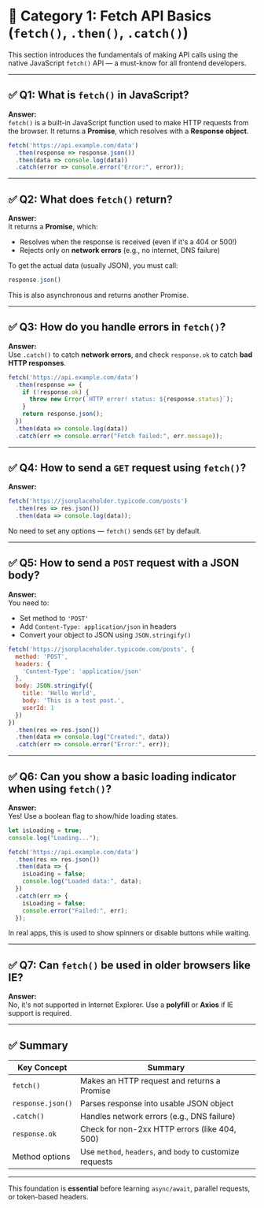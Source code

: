 
# 📘 Category 1: Fetch API Basics (`fetch()`, `.then()`, `.catch()`)

This section introduces the fundamentals of making API calls using the native JavaScript `fetch()` API — a must-know for all frontend developers.

---

## ✅ Q1: What is `fetch()` in JavaScript?

**Answer:**  
`fetch()` is a built-in JavaScript function used to make HTTP requests from the browser. It returns a **Promise**, which resolves with a **Response object**.

```js
fetch('https://api.example.com/data')
  .then(response => response.json())
  .then(data => console.log(data))
  .catch(error => console.error("Error:", error));
```

---

## ✅ Q2: What does `fetch()` return?

**Answer:**  
It returns a **Promise**, which:
- Resolves when the response is received (even if it's a 404 or 500!)
- Rejects only on **network errors** (e.g., no internet, DNS failure)

To get the actual data (usually JSON), you must call:
```js
response.json()
```

This is also asynchronous and returns another Promise.

---

## ✅ Q3: How do you handle errors in `fetch()`?

**Answer:**  
Use `.catch()` to catch **network errors**, and check `response.ok` to catch **bad HTTP responses**.

```js
fetch('https://api.example.com/data')
  .then(response => {
    if (!response.ok) {
      throw new Error(`HTTP error! status: ${response.status}`);
    }
    return response.json();
  })
  .then(data => console.log(data))
  .catch(err => console.error("Fetch failed:", err.message));
```

---

## ✅ Q4: How to send a `GET` request using `fetch()`?

**Answer:**  
```js
fetch('https://jsonplaceholder.typicode.com/posts')
  .then(res => res.json())
  .then(data => console.log(data));
```

No need to set any options — `fetch()` sends `GET` by default.

---

## ✅ Q5: How to send a `POST` request with a JSON body?

**Answer:**  
You need to:
- Set method to `'POST'`
- Add `Content-Type: application/json` in headers
- Convert your object to JSON using `JSON.stringify()`

```js
fetch('https://jsonplaceholder.typicode.com/posts', {
  method: 'POST',
  headers: {
    'Content-Type': 'application/json'
  },
  body: JSON.stringify({
    title: 'Hello World',
    body: 'This is a test post.',
    userId: 1
  })
})
  .then(res => res.json())
  .then(data => console.log("Created:", data))
  .catch(err => console.error("Error:", err));
```

---

## ✅ Q6: Can you show a basic loading indicator when using `fetch()`?

**Answer:**  
Yes! Use a boolean flag to show/hide loading states.

```js
let isLoading = true;
console.log("Loading...");

fetch('https://api.example.com/data')
  .then(res => res.json())
  .then(data => {
    isLoading = false;
    console.log("Loaded data:", data);
  })
  .catch(err => {
    isLoading = false;
    console.error("Failed:", err);
  });
```

In real apps, this is used to show spinners or disable buttons while waiting.

---

## ✅ Q7: Can `fetch()` be used in older browsers like IE?

**Answer:**  
No, it's not supported in Internet Explorer. Use a **polyfill** or **Axios** if IE support is required.

---

## ✅ Summary

| Key Concept       | Summary                                                   |
|-------------------|------------------------------------------------------------|
| `fetch()`         | Makes an HTTP request and returns a Promise               |
| `response.json()` | Parses response into usable JSON object                   |
| `.catch()`        | Handles network errors (e.g., DNS failure)                |
| `response.ok`     | Check for non-2xx HTTP errors (like 404, 500)             |
| Method options    | Use `method`, `headers`, and `body` to customize requests |

---

This foundation is **essential** before learning `async/await`, parallel requests, or token-based headers.

